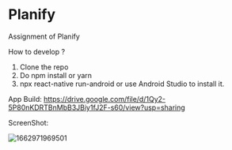 # Planify
Assignment of Planify

How to develop ?
  1. Clone the repo
  2. Do npm install or yarn
  3. npx react-native run-android or use Android Studio to install it.
  
App Build: https://drive.google.com/file/d/1Qy2-5P80nKDRTBnMbB3JBiy1fJ2F-s60/view?usp=sharing

ScreenShot: 

![1662971969501](https://user-images.githubusercontent.com/53207110/189610954-d4ce7cee-8885-45dd-a09b-cf7fefa03edc.jpg)
